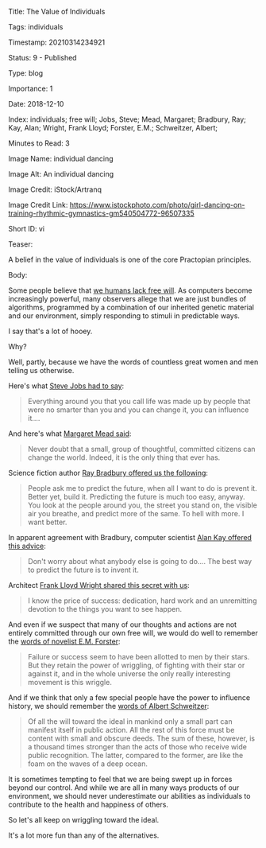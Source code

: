 Title:  The Value of Individuals

Tags:   individuals

Timestamp: 20210314234921

Status: 9 - Published

Type:   blog

Importance: 1

Date:   2018-12-10

Index:  individuals; free will; Jobs, Steve; Mead, Margaret; Bradbury, Ray; Kay, Alan; Wright, Frank Lloyd; Forster, E.M.; Schweitzer, Albert; 

Minutes to Read: 3

Image Name: individual dancing

Image Alt: An individual dancing

Image Credit: iStock/Artranq

Image Credit Link: https://www.istockphoto.com/photo/girl-dancing-on-training-rhythmic-gymnastics-gm540504772-96507335

Short ID: vi

Teaser: 

A belief in the value of individuals is one of the core Practopian principles.


Body: 

Some people believe that [we humans lack free will][free-will]. As computers become increasingly powerful, many observers allege that we are just bundles of algorithms, programmed by a combination of our inherited genetic material and our environment, simply responding to stimuli in predictable ways. 

I say that's a lot of hooey. 

Why? 

Well, partly, because we have the words of countless great women and men telling us otherwise. 

Here's what [Steve Jobs had to say][jobs]:   
 
> Everything around you that you call life was made up by people that were no smarter than you and you can change it, you can influence it....

And here's what [Margaret Mead said][mead]:

> Never doubt that a small, group of thoughtful, committed citizens can change the world. Indeed, it is the only thing that ever has.

Science fiction author [Ray Bradbury offered us the following][bradbury]:

> People ask me to predict the future, when all I want to do is prevent it. Better yet, build it. Predicting the future is much too easy, anyway. You look at the people around you, the street you stand on, the visible air you breathe, and predict more of the same. To hell with more. I want better.

In apparent agreement with Bradbury, computer scientist [Alan Kay offered this advice][kay]:

> Don't worry about what anybody else is going to do.... The best way to predict the future is to invent it. 

Architect [Frank Lloyd Wright shared this secret with us][wright]:

> I know the price of success: dedication, hard work and an unremitting devotion to the things you want to see happen.

And even if we suspect that many of our thoughts and actions are not entirely committed through our own free will, we would do well to remember the [words of novelist E.M. Forster][forster]:   
 
> Failure or success seem to have been allotted to men by their stars. But they retain the power of wriggling, of fighting with their star or against it, and in the whole universe the only really interesting movement is this wriggle.

And if we think that only a few special people have the power to influence history, we should remember the [words of Albert Schweitzer][schweitzer]:    
 
> Of all the will toward the ideal in mankind only a small part can manifest itself in public action. All the rest of this force must be content with small and obscure deeds. The sum of these, however, is a thousand times stronger than the acts of those who receive wide public recognition. The latter, compared to the former, are like the foam on the waves of a deep ocean.

It is sometimes tempting to feel that we are being swept up in forces beyond our control. And while we are all in many ways products of our environment, we should never underestimate our abilities as individuals to contribute to the health and happiness of others. 

So let's all keep on wriggling toward the ideal. 

It's a lot more fun than any of the alternatives. 

[bradbury]: ../../quotes/people-ask-me-to-predict-the-future.html

[forster]: ../../quotes/wriggling.html

[free-will]: https://www.theguardian.com/books/2018/sep/14/yuval-noah-harari-the-new-threat-to-liberal-democracy

[individuals]: ../../tags/individuals.html

[jobs]: ../../quotes/life-can-be-much-broader.html

[kay]: ../../quotes/the-best-way-to-predict-the-future-is-to-invent-it.html

[mead]: ../../quotes/changing-the-world.html

[principles]: ../../core/principles.html

[schweitzer]: ../../quotes/small-and-obscure-deeds.html

[wright]: ../../quotes/price-of-success.html
